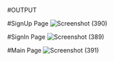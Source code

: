 #OUTPUT

#SignUp Page
![Screenshot (390)](https://user-images.githubusercontent.com/107808348/210152213-78235ecf-6291-4d10-bd7b-61880b7fbb5c.png)

#SignIn Page
![Screenshot (389)](https://user-images.githubusercontent.com/107808348/210152156-7a57d958-22c2-480b-bfa0-c1839bb40b1c.png)

#Main Page
![Screenshot (391)](https://user-images.githubusercontent.com/107808348/210152349-23ed0c53-01d2-461f-8e4b-b4a470474697.png)
